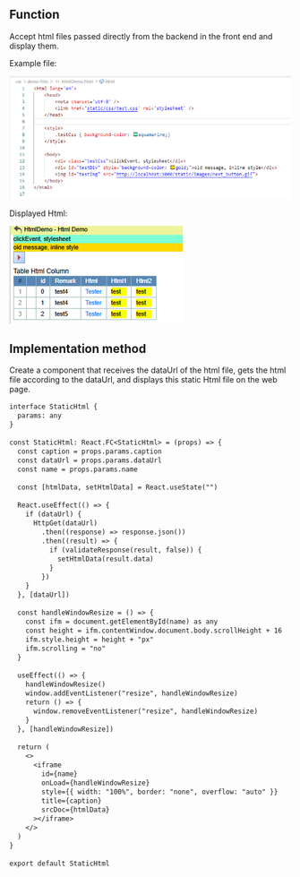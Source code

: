 ## Function

Accept html files passed directly from the backend in the front end and
display them.

Example file:

[![ExampleHtmlFile.png](images/ExampleHtmlFile.png)](images/ExampleHtmlFile.png)

Displayed Html:

[![ExampleDisplayedHtml.png](images/ExampleDisplayedHtml.png)](images/ExampleDisplayedHtml.png)

## Implementation method

Create a component that receives the dataUrl of the html file, gets the html
file according to the dataUrl, and displays this static Html file on the web
page.

    
    
    interface StaticHtml {
      params: any
    }
    
    const StaticHtml: React.FC<StaticHtml> = (props) => {
      const caption = props.params.caption
      const dataUrl = props.params.dataUrl
      const name = props.params.name
    
      const [htmlData, setHtmlData] = React.useState("")
    
      React.useEffect(() => {
        if (dataUrl) {
          HttpGet(dataUrl)
            .then((response) => response.json())
            .then((result) => {
              if (validateResponse(result, false)) {
                setHtmlData(result.data)
              }
            })
        }
      }, [dataUrl])
    
      const handleWindowResize = () => {
        const ifm = document.getElementById(name) as any
        const height = ifm.contentWindow.document.body.scrollHeight + 16
        ifm.style.height = height + "px"
        ifm.scrolling = "no"
      }
    
      useEffect(() => {
        handleWindowResize()
        window.addEventListener("resize", handleWindowResize)
        return () => {
          window.removeEventListener("resize", handleWindowResize)
        }
      }, [handleWindowResize])
    
      return (
        <>
          <iframe
            id={name}
            onLoad={handleWindowResize}
            style={{ width: "100%", border: "none", overflow: "auto" }}
            title={caption}
            srcDoc={htmlData}
          ></iframe>
        </>
      )
    }
    
    export default StaticHtml
    

